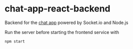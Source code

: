 # chat-app-react-backend
Backend for the [chat app](github.com/tsogp/chat-app-react-frontend) powered by Socket.io and Node.js

Run the server before starting the frontend service with
```
npm start
```


